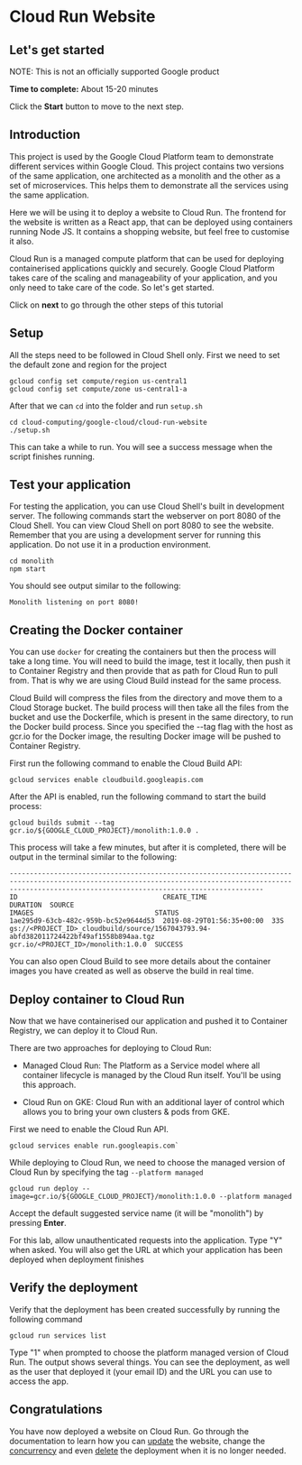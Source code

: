 # Cloud Run Website

## Let's get started

NOTE: This is not an officially supported Google product


**Time to complete:** About 15-20 minutes


Click the **Start** button to move to the next step.


## Introduction

This project is used by the Google Cloud Platform team to demonstrate different services within Google Cloud. This project contains two versions of the same application, one architected as a monolith and the other as a set of microservices. This helps them to demonstrate all the services using the same application.

Here we will be using it to deploy a website to Cloud Run. The frontend for the website is written as a React app, that can be deployed using containers running Node JS. It contains a shopping website, but feel free to customise it also. 

Cloud Run is a managed compute platform that can be used for deploying containerised applications quickly and securely. Google Cloud Platform takes care of the scaling and manageability of your application, and you only need to take care of the code. So let's get started. 

Click on **next** to go through the other steps of this tutorial

## Setup

All the steps need to be followed in Cloud Shell only. First we need to set the default zone and region for the project 
```
gcloud config set compute/region us-central1
gcloud config set compute/zone us-central1-a
```

After that we can `cd` into the folder and run `setup.sh`
```
cd cloud-computing/google-cloud/cloud-run-website
./setup.sh
```

This can take a while to run. You will see a success message when the script finishes running.

## Test your application

For testing the application, you can use Cloud Shell's built in development server. The following commands start the webserver on port 8080 of the Cloud Shell. You can view Cloud Shell on port 8080 to see the website. Remember that you are using a development server for running this application. Do not use it in a production environment.
```
cd monolith
npm start
```

You should see output similar to the following:
```
Monolith listening on port 8080!
```

## Creating the Docker container

You can use `docker` for creating the containers but then the process will take a long time. You will need to build the image, test it locally, then push it to Container Registry and then provide that as path for Cloud Run to pull from. That is why we are using Cloud Build instead for the same process.

Cloud Build will compress the files from the directory and move them to a Cloud Storage bucket. The build process will then take all the files from the bucket and use the Dockerfile, which is present in the same directory, to run the Docker build process. Since you specified the --tag flag with the host as gcr.io for the Docker image, the resulting Docker image will be pushed to Container Registry.

First run the following command to enable the Cloud Build API:
```
gcloud services enable cloudbuild.googleapis.com
```

After the API is enabled, run the following command to start the build process:
```
gcloud builds submit --tag gcr.io/${GOOGLE_CLOUD_PROJECT}/monolith:1.0.0 .
```

This process will take a few minutes, but after it is completed, there will be output in the terminal similar to the following:
```
-----------------------------------------------------------------------------------------------------------------------------------------------------------------------------------------------------------
ID                                    CREATE_TIME                DURATION  SOURCE                                                                                  IMAGES                              STATUS
1ae295d9-63cb-482c-959b-bc52e9644d53  2019-08-29T01:56:35+00:00  33S       gs://<PROJECT_ID>_cloudbuild/source/1567043793.94-abfd382011724422bf49af1558b894aa.tgz  gcr.io/<PROJECT_ID>/monolith:1.0.0  SUCCESS

```

You can also open Cloud Build to see more details about the container images you have created as well as observe the build in real time.

## Deploy container to Cloud Run
Now that we have containerised our application and pushed it to Container Registry, we can deploy it to Cloud Run.

There are two approaches for deploying to Cloud Run:

+ Managed Cloud Run: The Platform as a Service model where all container lifecycle is managed by the Cloud Run itself. You'll be using this approach.

+ Cloud Run on GKE: Cloud Run with an additional layer of control which allows you to bring your own clusters & pods from GKE.

First we need to enable the Cloud Run API.
```
gcloud services enable run.googleapis.com`
```

While deploying to Cloud Run, we need to choose the managed version of Cloud Run by specifying the tag `--platform managed`
```
gcloud run deploy --image=gcr.io/${GOOGLE_CLOUD_PROJECT}/monolith:1.0.0 --platform managed
```

Accept the default suggested service name (it will be "monolith") by pressing **Enter**.

For this lab, allow unauthenticated requests into the application. Type "Y" when asked. You will also get the URL at which your application has been deployed when deployment finishes

## Verify the deployment
Verify that the deployment has been created successfully by running the following command
```
gcloud run services list
```

Type "1" when prompted to choose the platform managed version of Cloud Run. The output shows several things. You can see the deployment, as well as the user that deployed it (your email ID) and the URL you can use to access the app.

## Congratulations
You have now deployed a website on Cloud Run. Go through the documentation to learn how you can [update](https://cloud.google.com/run/docs/rollouts-rollbacks-traffic-migration) the website, change the [concurrency](https://cloud.google.com/run/docs/configuring/concurrency) and even [delete](https://cloud.google.com/run/docs/managing/services#delete) the deployment when it is no longer needed.